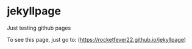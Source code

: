 # jekyllpage
Just testing github pages

To see this page, just go to: (https://rocketfever22.github.io/jekyllpage)
